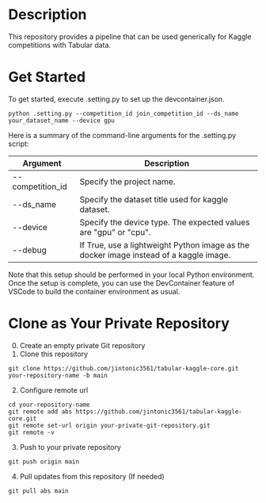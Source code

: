 # Description
This repository provides a pipeline that can be used generically for Kaggle competitions with Tabular data.

# Get Started
To get started, execute .setting.py to set up the devcontainer.json.

```
python .setting.py --competition_id join_competition_id --ds_name your_dataset_name --device gpu 
```

Here is a summary of the command-line arguments for the .setting.py script:

| Argument | Description |
| ------ | -------------------------- |
|--competition_id | Specify the project name. |
|--ds_name | Specify the dataset title used for kaggle dataset. | 
|--device | Specify the device type. The expected values are "gpu" or "cpu". |
|--debug | If True, use a lightweight Python image as the docker image instead of a kaggle image. |

Note that this setup should be performed in your local Python environment.
Once the setup is complete, you can use the DevContainer feature of VSCode to build the container environment as usual.


# Clone as Your Private Repository
0. Create an empty private Git repository
1. Clone this repository
```
git clone https://github.com/jintonic3561/tabular-kaggle-core.git your-repository-name -b main
```
2. Configure remote url
```
cd your-repository-name
git remote add abs https://github.com/jintonic3561/tabular-kaggle-core.git
git remote set-url origin your-private-git-repository.git
git remote -v
```
3. Push to your private repository
```
git push origin main
```
4. Pull updates from this repository (If needed)
```
git pull abs main
```